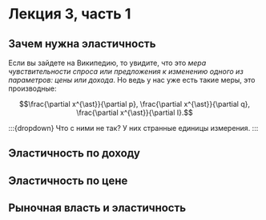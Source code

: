 # Лекция 3, часть 1

## Зачем нужна эластичность

Если вы зайдете на Википедию, то увидите, что это *мера чувствительности спроса или предложения к изменению одного из параметров: цены или дохода*. Но ведь у нас уже есть такие меры, это производные:

$$\frac{\partial x^{\ast}}{\partial p}, \frac{\partial x^{\ast}}{\partial q}, \frac{\partial x^{\ast}}{\partial I}.$$


:::{dropdown} Что с ними не так?
У них странные единицы измерения.
:::

## Эластичность по доходу

## Эластичность по цене

## Рыночная власть и эластичность